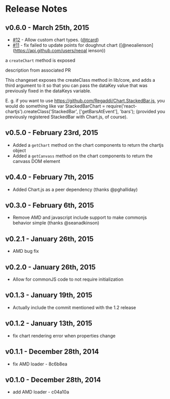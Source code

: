 # Release Notes

## v0.6.0 - March 25th, 2015
- [#12](https://github.com/jhudson8/react-chartjs/pull/12) - Allow custom chart types. ([@tcard](https://api.github.com/users/tcard))
- [#11](https://github.com/jhudson8/react-chartjs/pull/11) - fix failed to update points for doughnut chart ([@neoalienson](https://api.github.com/users/neoal
ienson))

a ```createChart``` method is exposed

description from associated PR

This changeset exposes the createClass method in lib/core, and adds a third argument to it so that you can pass the dataKey value that was previously fixed in the dataKeys variable.

E. g. if you want to use https://github.com/Regaddi/Chart.StackedBar.js, you would do something like var StackedBarChart = require('react-chartjs').createClass('StackedBar', ['getBarsAtEvent'], 'bars'); (provided you previously registered StackedBar with Chart.js, of course).


## v0.5.0 - February 23rd, 2015
- Added a ```getChart``` method on the chart components to return the chartjs object
- Added a ```getCanvass``` method on the chart components to return the canvass DOM element

## v0.4.0 - February 7th, 2015
- Added Chart.js as a peer dependency (thanks @pghalliday)

## v0.3.0 - February 6th, 2015
- Remove AMD and javascript include support to make commonjs behavior simple (thanks @seanadkinson)

## v0.2.1 - January 26th, 2015
- AMD bug fix


## v0.2.0 - January 26th, 2015
- Allow for commonJS code to not require initialization


## v0.1.3 - January 19th, 2015
- Actually include the commit mentioned with the 1.2 release


## v0.1.2 - January 13th, 2015
- fix chart rendering error when properties change


## v0.1.1 - December 28th, 2014
- fix AMD loader - 8c6b8ea


## v0.1.0 - December 28th, 2014
- add AMD loader - c04a10a

